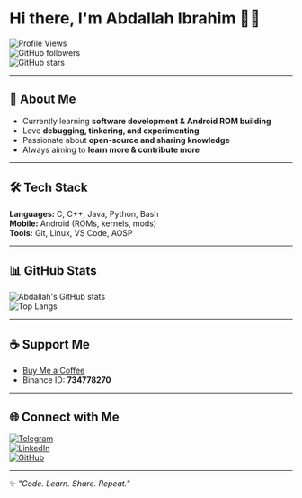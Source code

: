 # Hi there, I'm Abdallah Ibrahim 👨‍💻  

![Profile Views](https://komarev.com/ghpvc/?username=dain09&color=blue)  
![GitHub followers](https://img.shields.io/github/followers/dain09?label=Followers&style=social)  
![GitHub stars](https://img.shields.io/github/stars/dain09?affiliations=OWNER%2CCOLLABORATOR&style=social)  

---

## 🚀 About Me  
- Currently learning **software development & Android ROM building**  
- Love **debugging, tinkering, and experimenting**  
- Passionate about **open-source and sharing knowledge**  
- Always aiming to **learn more & contribute more**  

---

## 🛠️ Tech Stack  
**Languages:** C, C++, Java, Python, Bash  
**Mobile:** Android (ROMs, kernels, mods)  
**Tools:** Git, Linux, VS Code, AOSP  

---

## 📊 GitHub Stats  
![Abdallah's GitHub stats](https://github-readme-stats.vercel.app/api?username=dain09&show_icons=true&theme=tokyonight&hide_border=true)  
![Top Langs](https://github-readme-stats.vercel.app/api/top-langs/?username=dain09&layout=compact&theme=tokyonight&hide_border=true)  

---

## ☕ Support Me  
- [Buy Me a Coffee](https://www.buymeacoffee.com/d_ai_n)  
- Binance ID: **734778270**  

---

## 🌐 Connect with Me  
[![Telegram](https://img.shields.io/badge/Telegram-2CA5E0?style=for-the-badge&logo=telegram&logoColor=white)](https://t.me/d_ai_n)  
[![LinkedIn](https://img.shields.io/badge/LinkedIn-0077B5?style=for-the-badge&logo=linkedin&logoColor=white)](https://www.linkedin.com/in/abdollah-ibrahim-12a024388/)  
[![GitHub](https://img.shields.io/badge/GitHub-100000?style=for-the-badge&logo=github&logoColor=white)](https://github.com/dain09)  

---

✨ *"Code. Learn. Share. Repeat."*  
